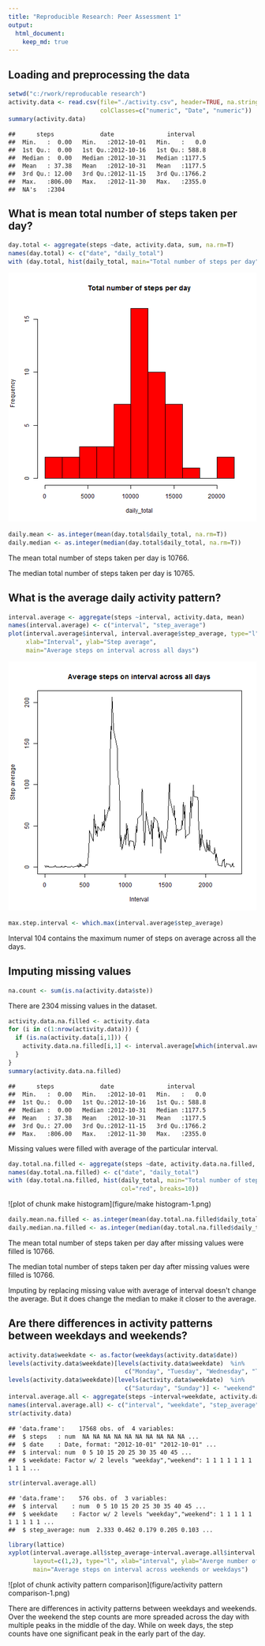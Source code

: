 ```yaml
---
title: "Reproducible Research: Peer Assessment 1"
output: 
  html_document:
    keep_md: true
---
```



## Loading and preprocessing the data

```r
setwd("c:/rwork/reproducable research")
activity.data <- read.csv(file="./activity.csv", header=TRUE, na.strings="NA", 
                          colClasses=c("numeric", "Date", "numeric"))
summary(activity.data)
```

```
##      steps             date               interval     
##  Min.   :  0.00   Min.   :2012-10-01   Min.   :   0.0  
##  1st Qu.:  0.00   1st Qu.:2012-10-16   1st Qu.: 588.8  
##  Median :  0.00   Median :2012-10-31   Median :1177.5  
##  Mean   : 37.38   Mean   :2012-10-31   Mean   :1177.5  
##  3rd Qu.: 12.00   3rd Qu.:2012-11-15   3rd Qu.:1766.2  
##  Max.   :806.00   Max.   :2012-11-30   Max.   :2355.0  
##  NA's   :2304
```

## What is mean total number of steps taken per day?

```r
day.total <- aggregate(steps ~date, activity.data, sum, na.rm=T)
names(day.total) <- c("date", "daily_total")
with (day.total, hist(daily_total, main="Total number of steps per day", col="red", breaks=10))
```

![plot of chunk unnamed-chunk-2](figure/unnamed-chunk-2-1.png) 

```r
daily.mean <- as.integer(mean(day.total$daily_total, na.rm=T))
daily.median <- as.integer(median(day.total$daily_total, na.rm=T))
```
The mean total number of steps taken per day is 10766.

The median total number of steps taken per day is 10765.

## What is the average daily activity pattern?

```r
interval.average <- aggregate(steps ~interval, activity.data, mean)
names(interval.average) <- c("interval", "step_average")
plot(interval.average$interval, interval.average$step_average, type="l", 
     xlab="Interval", ylab="Step average", 
     main="Average steps on interval across all days")
```

![plot of chunk unnamed-chunk-3](figure/unnamed-chunk-3-1.png) 

```r
max.step.interval <- which.max(interval.average$step_average)
```
Interval 104 contains the maximum numer of steps on average across all the days.

## Imputing missing values

```r
na.count <- sum(is.na(activity.data$ste))
```
There are 2304 missing values in the dataset.

```r
activity.data.na.filled <- activity.data
for (i in c(1:nrow(activity.data))) {
  if (is.na(activity.data[i,1])) {
    activity.data.na.filled[i,1] <- interval.average[which(interval.average$interval==activity.data[i,3]),][1,2]
  }
}
summary(activity.data.na.filled)
```

```
##      steps             date               interval     
##  Min.   :  0.00   Min.   :2012-10-01   Min.   :   0.0  
##  1st Qu.:  0.00   1st Qu.:2012-10-16   1st Qu.: 588.8  
##  Median :  0.00   Median :2012-10-31   Median :1177.5  
##  Mean   : 37.38   Mean   :2012-10-31   Mean   :1177.5  
##  3rd Qu.: 27.00   3rd Qu.:2012-11-15   3rd Qu.:1766.2  
##  Max.   :806.00   Max.   :2012-11-30   Max.   :2355.0
```
Missing values were filled with average of the particular interval.

```r
day.total.na.filled <- aggregate(steps ~date, activity.data.na.filled, sum)
names(day.total.na.filled) <- c("date", "daily_total")
with (day.total.na.filled, hist(daily_total, main="Total number of steps per day after filling missing value", 
                                col="red", breaks=10))
```

![plot of chunk make histogram](figure/make histogram-1.png) 

```r
daily.mean.na.filled <- as.integer(mean(day.total.na.filled$daily_total))
daily.median.na.filled <- as.integer(median(day.total.na.filled$daily_total))
```
The mean total number of steps taken per day after missing values were filled is 10766.

The median total number of steps taken per day after missing values were filled is 10766.

Imputing by replacing missing value with average of interval doesn't change the average. But it does change the median to make it closer to the average.

## Are there differences in activity patterns between weekdays and weekends?

```r
activity.data$weekdate <- as.factor(weekdays(activity.data$date))
levels(activity.data$weekdate)[levels(activity.data$weekdate)  %in% 
                                 c("Monday", "Tuesday", "Wednesday", "Thursday", "Friday")] <- "weekday" 
levels(activity.data$weekdate)[levels(activity.data$weekdate)  %in% 
                                 c("Saturday", "Sunday")] <- "weekend" 
interval.average.all <- aggregate(steps ~interval+weekdate, activity.data, mean, rm.na=T)
names(interval.average.all) <- c("interval", "weekdate", "step_average")
str(activity.data)
```

```
## 'data.frame':	17568 obs. of  4 variables:
##  $ steps   : num  NA NA NA NA NA NA NA NA NA NA ...
##  $ date    : Date, format: "2012-10-01" "2012-10-01" ...
##  $ interval: num  0 5 10 15 20 25 30 35 40 45 ...
##  $ weekdate: Factor w/ 2 levels "weekday","weekend": 1 1 1 1 1 1 1 1 1 1 ...
```

```r
str(interval.average.all)
```

```
## 'data.frame':	576 obs. of  3 variables:
##  $ interval    : num  0 5 10 15 20 25 30 35 40 45 ...
##  $ weekdate    : Factor w/ 2 levels "weekday","weekend": 1 1 1 1 1 1 1 1 1 1 ...
##  $ step_average: num  2.333 0.462 0.179 0.205 0.103 ...
```

```r
library(lattice)
xyplot(interval.average.all$step_average~interval.average.all$interval|interval.average.all$weekdate, 
       layout=c(1,2), type="l", xlab="interval", ylab="Averge number of steps", 
       main="Average steps on interval across weekends or weekdays")
```

![plot of chunk activity pattern comparison](figure/activity pattern comparison-1.png) 

There are differences in activity patterns between weekdays and weekends. Over the weekend the step counts are more spreaded across the day with multiple peaks in the middle of the day. While on week days, the step counts have one significant peak in the early part of the day.


